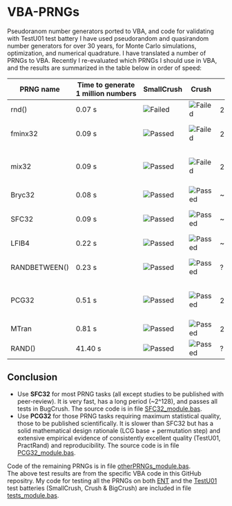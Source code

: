 # VBA-PRNGs
Pseudoranom number generators ported to VBA, and code for validating with TestU01 test battery
I have used pseudorandom and quasirandom number generators for over 30 years, for Monte Carlo simulations, optimization, and numerical quadrature.
I have translated a number of PRNGs to VBA. Recently I re-evaluated which PRNGs I should use in VBA, and the results are summarized in the table below in order of speed:

| PRNG name | Time to generate 1&nbsp;million&nbsp;numbers | SmallCrush | Crush | Period | Source |
| --------- | -------------------------------------------- | ---------- | ----- | ------ | -------| 
| rnd()     | 0.07 s                     | ![Failed](https://img.shields.io/badge/Fail-red) | ![Failed](https://img.shields.io/badge/Fail-red) | 2<sup>24</sup> ?| native Excel VBA function |
| fminx32   | 0.09 s                     | ![Passed](https://img.shields.io/badge/Pass-green) | ![Failed](https://img.shields.io/badge/Fail-red) | 2<sup>32</sup> | Canonical SplitMix32 with Murmur3 fmix32 xmxmx-mixer/finisher |
| mix32     | 0.09 s                     | ![Passed](https://img.shields.io/badge/Pass-green) | ![Failed](https://img.shields.io/badge/Fail-red) | 2<sup>32</sup> | SplitMix32 with xmxmx-mixer optimized by Hash-Prospector |
| Bryc32    | 0.08 s                     | ![Passed](https://img.shields.io/badge/Pass-green) | ![Passed](https://img.shields.io/badge/Pass-green) | ~2<sup>127</sup> | "Bryc" variant of SFC32 |
| SFC32     | 0.09 s                     | ![Passed](https://img.shields.io/badge/Pass-green) | ![Passed](https://img.shields.io/badge/Pass-green) | ~2<sup>127</sup> | Small Fast Counting (SFC) by Chris Doty-Humphrey |
| LFIB4     | 0.22 s                     | ![Passed](https://img.shields.io/badge/Pass-green) | ![Passed](https://img.shields.io/badge/Pass-green) | ~2<sup>287</sup> | 4-lagged Fibonacci generator (Marsaglia) |
| RANDBETWEEN() | 0.23 s                 | ![Passed](https://img.shields.io/badge/Pass-green) | ![Passed](https://img.shields.io/badge/Pass-green) | ? | Faster array-version of Excel worksheet function RAND() | 
| PCG32     | 0.51 s                     | ![Passed](https://img.shields.io/badge/Pass-green) | ![Passed](https://img.shields.io/badge/Pass-green) | 2<sup>64</sup> | PCG32 (XSH-RR),  Permuted Congruential Generator | 
| MTran     | 0.81 s                     | ![Passed](https://img.shields.io/badge/Pass-green) | ![Passed](https://img.shields.io/badge/Pass-green) | 2<sup>19937</sup>-1 | Mersenne Twister, a.k.a. MT19937 |
| RAND()    | 41.40 s                    | ![Passed](https://img.shields.io/badge/Pass-green) | ![Passed](https://img.shields.io/badge/Pass-green) | ? | =Evaluate("=RAND()") in VBA |

## Conclusion

* Use **SFC32** for most PRNG tasks (all except studies to be published with peer-review). It is very fast, has a long period (~2^128), and passes all tests in BugCrush. The source code is in file [SFC32_module.bas](https://github.com/SchildCode/VBA-PRNGs/blob/main/SFC32_module.bas).
* Use **PCG32** for those PRNG tasks requiring maximum statistical quality, those to be published scientifically. It is slower than SFC32 but has a solid mathematical design rationale (LCG base + permutation step) and extensive empirical evidence of consistently excellent quality (TestU01, PractRand) and reproducibility. The source code is in file [PCG32_module.bas](https://github.com/SchildCode/VBA-PRNGs/blob/main/PCG32_module.bas).

Code of the remaining PRNGs is in file [otherPRNGs_module.bas](https://github.com/SchildCode/VBA-PRNGs/blob/main/otherPRNGs_module.bas).<br>
The above test results are from the specific VBA code in this GitHub repositry.  My code for testing all the PRNGs on both [ENT](https://cacert.at/random/) and the [TestU01](https://en.wikipedia.org/wiki/TestU01) test batteries (SmallCrush, Crush & BigCrush) are included in file [tests_module.bas](https://github.com/SchildCode/VBA-PRNGs/blob/main/tests_module.bas).


  
